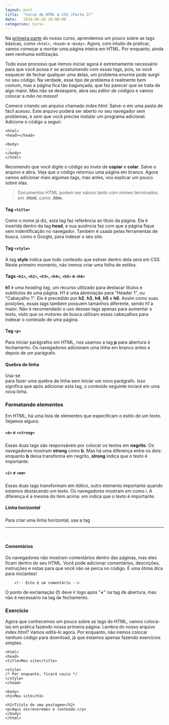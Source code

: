 ```yaml
---
layout: post
title:  "Curso de HTML & CSS (Parte 2)"
date:   2018-06-26 10:00:00
categories: Curso
---
```


Na [primeira parte](https://envolte.github.io/curso/2018/06/26/curso-html-css-parte-1.html) do nosso curso, aprendemos um pouco sobre as tags básicas, como ``<html>``, ``<head>`` e ``<body>``. Agora, com intuito de praticar, vamos começar a montar uma página inteira em HTML. Por enquanto, ainda sem nenhuma estilização.

Todo esse processo que iremos iniciar agora é extremamente necessário para que você possa ir se acostumando com essas tags, pois, se você esquecer de fechar qualquer uma delas, um problema enorme pode surgir no seu código. Na verdade, esse tipo de problema é realmente bem comum, mas a página fica tão bagunçada, que faz parecer que se trata de algo maior. Mas não se desespere, abra seu *editor de códigos* e vamos colocar a *mão na massa*!

Comece criando um arquivo chamado *index.html*. Salve-o em uma pasta de fácil acesso. Este arquivo poderá ser aberto no seu navegador sem problemas, e sem que você precise instalar um programa adicional. Adicione o código a seguir:

    <html>
    <head></head>
 
    <body>
    ...
    </body>
    </html>
    
Recomendo que você digite o código ao invés de **copiar** e **colar**. Salve o arquivo e abra. Veja que o código retornou uma página em branco. Agora vamos adicionar mais algumas tags, mas antes, vou explicar um pouco sobre elas.

> Documentos HTML podem ser salvos tanto com nomes terminados em **.html**, como **.htm**.

#### Tag ``<title>``

Como o nome já diz, esta tag faz referência ao título da página. Ela é inserida dentro da tag **head**, e sua ausência faz com que a página fique sem indentificação no navegador. Também é usada pelas ferramentas de busca, como o Google, para indexar o seu site.

#### Tag ``<style>``

A tag **style** indica que todo conteúdo que estiver dentro dela será em CSS. Neste primeiro momento, não iremos criar uma folha de estilos.

#### Tags ``<h1>``, ``<h2>``, ``<h3>``, ``<h4>``, ``<h5>`` e ``<h6>``

**h1** é uma *heading tag*, um recurso utilizado para destacar títulos e subtitulos de uma página. H1 é uma abreviação para "Header 1", ou "Cabeçalho 1". Ele é precedido por **h2**, **h3**, **h4**, **h5** e **h6**. Assim como suas posições, essas tags também possuem tamanhos diferente, sendo *h1* a maior. Não é recomendado o uso dessas tags apenas para aumentar o texto, visto que os motores de busca utilizam esses cabeçalhos para indexar o conteúdo de uma página.

#### Tag ``<p>``

Para iniciar parágrafos em HTML, nos usamos a tag **p** para abertura e fechamento. Os navegadores adicionam uma linha em branco antes e depois de um parágrafo.

#### Quebra de linha

Usa-se **<br>** para fazer uma quebra de linha sem iniciar um novo parágrafo. Isso significa que após adicionar esta tag, o conteúdo seguinte inciará em uma nova linha.

### Formatando elementos

Em HTML, há uma lista de elementos que especificam o estilo de um texto. Vejamos alguns:

##### ``<b>`` e ``<strong>``

Essas duas tags são responsáveis por colocar os textos em **negrito**. Os navegadores mostram **strong** como **b**. Mas há uma diferença entre os dois: enquanto **b** deixa transforma em negrito, **strong** indica que o texto é importante.

##### ``<i>`` e ``<em>``

Essas duas tags transformam em *itálico*, outro elemento importante quando estamos destacando um texto. Os navegadores mostram *em* como *i*. A diferença é a mesma do item acima: *em* indica que o texto é importante.

##### Linha horizontal

Para criar uma linha horizontal, use a tag <hr>.

#### Comentários

Os navegadores não mostram comentários dentro das páginas, mas eles ficam dentro do seu HTML. Você pode adicionar comentários, descrições, instruções e notas para que você não se perca no código. É uma ótima dica para iniciantes!

        <!-- Este é um comentário -->
        
O ponto de exclamação (**!**) deve ir logo após "**<**" na tag de abertura, mas não é necessário na tag de fechamento.

### Exercício

Agora que conhecemos um pouco sobre as tags do HTML, vamos colocá-las em prática fazendo nossa primeira página. Lembra do nosso arquivo *index.html*? Vamos editá-lo agora. Por enquanto, não iremos colocar nenhum código para download, já que estamos apenas fazendo exercícios simples.

    <html>
    <head>
    <title>Meu site</title>
    
    <style>
    /* Por enquanto, ficará vazio */
    </style>
    </head>
 
    <body>
    <h1>Meu site</h1>
    
    <h2>Titulo de uma postagem</h2>
    <p>Aqui escreveremos o conteúdo.</p>
    </body>
    </html>




